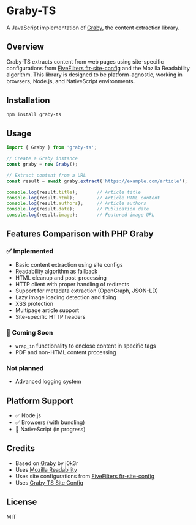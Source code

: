 # Graby-TS

A JavaScript implementation of [Graby](https://github.com/j0k3r/graby), the content extraction library.

## Overview

Graby-TS extracts content from web pages using site-specific configurations from [FiveFilters ftr-site-config](https://github.com/fivefilters/ftr-site-config) and the Mozilla Readability algorithm. This library is designed to be platform-agnostic, working in browsers, Node.js, and NativeScript environments.

## Installation

```bash
npm install graby-ts
```

## Usage

```javascript
import { Graby } from 'graby-ts';

// Create a Graby instance
const graby = new Graby();

// Extract content from a URL
const result = await graby.extract('https://example.com/article');

console.log(result.title);       // Article title
console.log(result.html);        // Article HTML content
console.log(result.authors);     // Article authors
console.log(result.date);        // Publication date
console.log(result.image);       // Featured image URL
```

## Features Comparison with PHP Graby

### ✅ Implemented
- Basic content extraction using site configs
- Readability algorithm as fallback
- HTML cleanup and post-processing
- HTTP client with proper handling of redirects
- Support for metadata extraction (OpenGraph, JSON-LD)
- Lazy image loading detection and fixing
- XSS protection
- Multipage article support
- Site-specific HTTP headers

### 🚧 Coming Soon
- `wrap_in` functionality to enclose content in specific tags
- PDF and non-HTML content processing

### Not planned
- Advanced logging system

## Platform Support
- ✅ Node.js
- ✅ Browsers (with bundling)
- 🚧 NativeScript (in progress)

## Credits
- Based on [Graby](https://github.com/j0k3r/graby) by j0k3r
- Uses [Mozilla Readability](https://github.com/mozilla/readability)
- Uses site configurations from [FiveFilters ftr-site-config](https://github.com/fivefilters/ftr-site-config)
- Uses [Graby-TS Site Config](https://github.com/NextReader-app/graby-ts-site-config)

## License

MIT